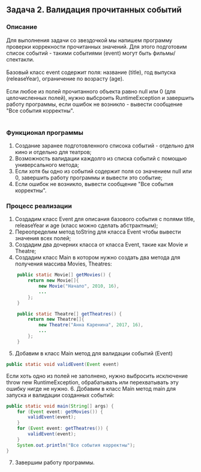 ## Задача 2. Валидация прочитанных событий

### Описание
Для выполнения задачи со звездочкой мы напишем программу проверки коррекности прочитанных значений. Для этого подготовим список событий - такими событиями (event) могут быть фильмы/спектакли. <br>
<br>
Базовый класс event содержит поля: название (title), год выпуска (releaseYear), ограничение по возрасту (age).<br>
<br>
Если любое из полей прочитанного объекта равно null или 0 (для целочисленных полей), нужно выбсроить RuntimeException и завершить работу программы, если ошибок не возникло - вывести сообщение "Все события корректны". <br>
<br>
### Функционал программы
1. Создание заранее подготовленного списока событий - отдельно для кино и отдельно для театров;
2. Возможность валидации каждолго из списка событий с помощью универсального метода;
3. Если хотя бы одно из событий содержит поля со значением null или 0, завершить работу программы и вывести это событие; 
4. Если ошибок не возникло, вывести сообщение "Все события корректны".

### Процесс реализации
1. Создадим класс Event для описания базового события с полями title, releaseYear и age (класс можно сделать абстрактным);
2. Переопределим метод toString для класса Event чтобы вывести значения всех полей;
3. Создадим два дочерних класса от класса Event, такие как Movie и Theatre;
4. Создадим класс Main в котором нужно создать два метода для получения массива Movies, Theatres:
```java
    public static Movie[] getMovies() {
        return new Movie[]{
            new Movie("Начало", 2010, 16),
            ...
        };
    }

    public static Theatre[] getTheatres() {
        return new Theatre[]{
            new Theatre("Анна Каренина", 2017, 16),
            ...
        };
    }
```
5. Добавим в класс Main метод для валидации событий (Event)
```java
public static void validEvent(Event event)
```
Если хоть одно из полей не заполнено, нужно выбросить исключение throw new RuntimeException, обрабатывать
или перехватывать эту ошибку нигде не нужно.
6. Добавим в класс Main метод main для запуска и валидации созданных событий:
```java
public static void main(String[] args) {
    for (Event event: getMovies()) {
        validEvent(event);
    }
    for (Event event: getTheatres()) {
        validEvent(event);
    }
    System.out.println("Все события корректны");
}
```
7. Завершим работу программы.
